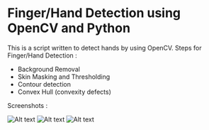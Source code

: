 # Finger/Hand Detection using OpenCV and Python
This is a script written to detect hands by using OpenCV.
Steps for Finger/Hand Detection :

- Background Removal
- Skin Masking and Thresholding
- Contour detection
- Convex Hull (convexity defects)

Screenshots :

![Alt text](https://github.com/asshatter/finger_detect_opencv_python/blob/master/screenshots/Screen%20Shot%202018-04-23%20at%206.39.52%20PM.png?raw=true "Main Camera")
![Alt text](https://github.com/asshatter/finger_detect_opencv_python/blob/master/screenshots/Screen%20Shot%202018-04-23%20at%206.40.13%20PM.png?raw=true "Skin Masking")
![Alt text](https://github.com/asshatter/finger_detect_opencv_python/blob/master/screenshots/Screen%20Shot%202018-04-23%20at%206.40.05%20PM.png?raw=true "Convex Hull on Contours")
